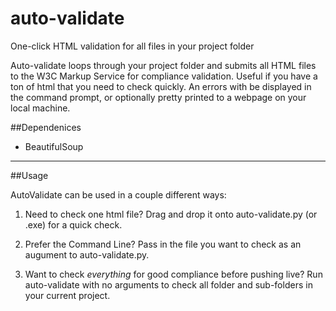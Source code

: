 auto-validate
=============

One-click HTML validation for all files in your project folder

Auto-validate loops through your project folder and submits all HTML files to 
the W3C Markup Service for compliance validation. Useful if you have a ton of 
html that you need to check quickly. An errors with be displayed in the command 
prompt, or optionally pretty printed to a webpage on your local machine. 


##Dependenices  

* BeautifulSoup 

------------------------------------------------------  

##Usage

AutoValidate can be used in a couple different ways:

1. Need to check one html file? Drag and drop it onto auto-validate.py (or .exe) for a quick check.  

2. Prefer the Command Line? Pass in the file you want to check as an augument to auto-validate.py.  

3. Want to check *everything* for good compliance before pushing live? Run auto-validate with no arguments to 
check all folder and sub-folders in your current project. 




